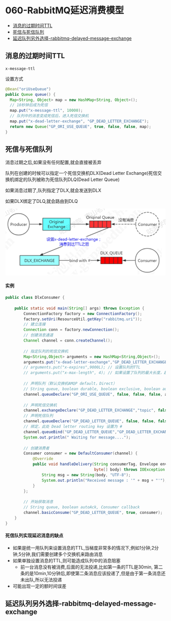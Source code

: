 # 060-RabbitMQ延迟消费模型

- [消息的过期时间TTL](#消息的过期时间TTL)
- [死信与死信队列](#死信与死信队列)
- [延迟队列另外选择-rabbitmq-delayed-message-exchange](#延迟队列另外选择-rabbitmq-delayed-message-exchange)

## 消息的过期时间TTL

```
x-message-ttl
```

设置方式

```java
@Bean("oriUseQueue")
public Queue queue() {
  Map<String, Object> map = new HashMap<String, Object>();
  // 10秒钟后成为死信
  map.put("x-message-ttl", 10000); 
  // 队列中的消息变成死信后，进入死信交换机
  map.put("x-dead-letter-exchange", "GP_DEAD_LETTER_EXCHANGE"); 
  return new Queue("GP_ORI_USE_QUEUE", true, false, false, map);
}
```

## 死信与死信队列

消息过期之后,如果没有任何配置,就会直接被丢弃

队列在创建的时候可以指定一个死信交换机DLX(Dead Letter Exchange)死信交换机绑定的队列被称为死信队列DLQ(Dead Letter Queue)

如果消息过期了,队列指定了DLX,就会发送到DLX

如果DLX绑定了DLQ,就会路由到DLQ

![image-20201117224212313](../../../../../assets/image-20201117224212313.png)

#### 实例



```java
public class DlxConsumer {

    public static void main(String[] args) throws Exception {
        ConnectionFactory factory = new ConnectionFactory();
        factory.setUri(ResourceUtil.getKey("rabbitmq.uri"));
        // 建立连接
        Connection conn = factory.newConnection();
        // 创建消息通道
        Channel channel = conn.createChannel();

        // 指定队列的死信交换机
        Map<String,Object> arguments = new HashMap<String,Object>();
        arguments.put("x-dead-letter-exchange","GP_DEAD_LETTER_EXCHANGE");
        // arguments.put("x-expires",9000L); // 设置队列的TTL
        // arguments.put("x-max-length", 4); // 如果设置了队列的最大长度，超过长度时，先入队的消息会被发送到DLX

        // 声明队列（默认交换机AMQP default，Direct）
        // String queue, boolean durable, boolean exclusive, boolean autoDelete, Map<String, Object> arguments
        channel.queueDeclare("GP_ORI_USE_QUEUE", false, false, false, arguments);

        // 声明死信交换机
        channel.exchangeDeclare("GP_DEAD_LETTER_EXCHANGE","topic", false, false, false, null);
        // 声明死信队列
        channel.queueDeclare("GP_DEAD_LETTER_QUEUE", false, false, false, null);
        // 绑定，此处 Dead letter routing key 设置为 #
        channel.queueBind("GP_DEAD_LETTER_QUEUE","GP_DEAD_LETTER_EXCHANGE","#");
        System.out.println(" Waiting for message....");

        // 创建消费者
        Consumer consumer = new DefaultConsumer(channel) {
            @Override
            public void handleDelivery(String consumerTag, Envelope envelope, AMQP.BasicProperties properties,
                                       byte[] body) throws IOException {
                String msg = new String(body, "UTF-8");
                System.out.println("Received message : '" + msg + "'");
            }
        };

        // 开始获取消息
        // String queue, boolean autoAck, Consumer callback
        channel.basicConsume("GP_DEAD_LETTER_QUEUE", true, consumer);
    }
}
```

#### 死信队列实现延迟消息的缺点

- 如果是统一用队列来设置消息的TTL,当梯度非常多的情况下,例如1分钟,2分钟,5分钟,我们需要创建多个交换机来路由消息
- 如果单独设置消息的TTL,则可能造成队列中的消息阻塞
  - 前一台消息没有被消费,后面的无法投递,比如第一条的TTL是30min, 第二条的是10min,10分钟后,即使第二条消息应该投递了,但是由于第一条消息还未出队,所以无法投递
- 可能出现一定的额时间误差

## 延迟队列另外选择-rabbitmq-delayed-message-exchange

